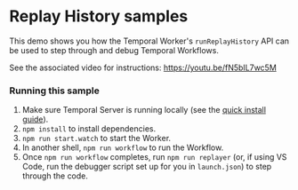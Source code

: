 # Replay History samples

This demo shows you how the Temporal Worker's `runReplayHistory` API can be used to step through and debug Temporal Workflows.

See the associated video for instructions: https://youtu.be/fN5bIL7wc5M

### Running this sample

1. Make sure Temporal Server is running locally (see the [quick install guide](https://docs.temporal.io/server/quick-install/)).
1. `npm install` to install dependencies.
1. `npm run start.watch` to start the Worker.
1. In another shell, `npm run workflow` to run the Workflow.
1. Once `npm run workflow` completes, run `npm run replayer` (or, if using VS Code, run the debugger script set up for you in `launch.json`) to step through the code.
